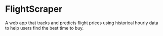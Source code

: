 # FlightScraper
A web app that tracks and predicts flight prices using historical hourly data to help users find the best time to buy.

